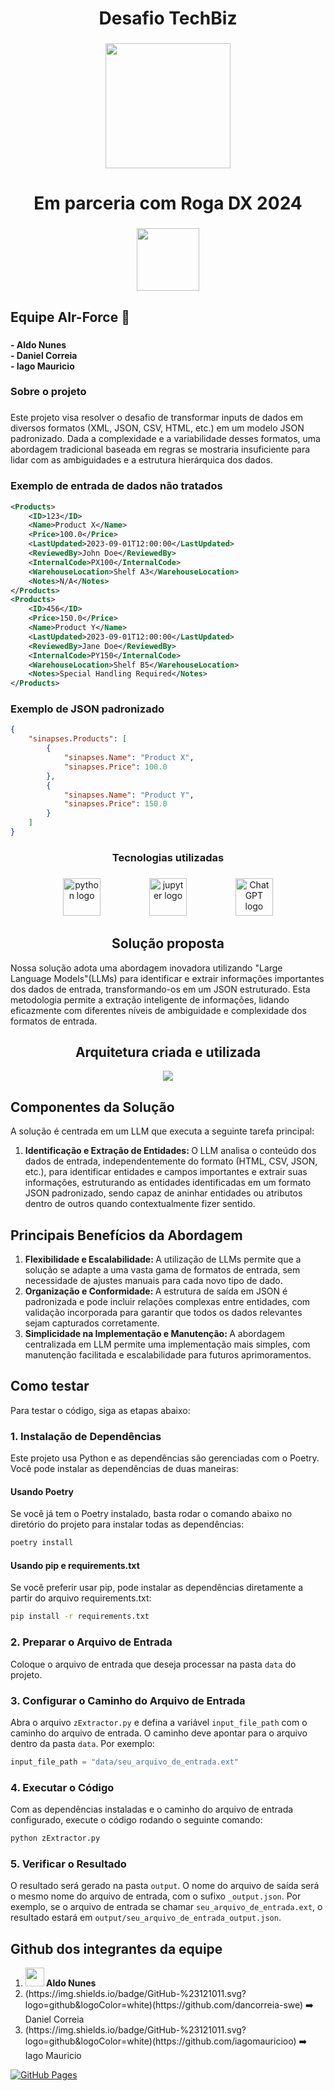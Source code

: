 <h1 align="center">Desafio TechBiz</h1>

###

<div align="center">
  <img height="200" src="https://image.slidesharecdn.com/institucionaltechbizforensedigital-100701092914-phpapp02/85/institucional-techbiz-forense-digital-1-320.jpg?cb=1670119558"  />
</div>

###

<h1 align="center">Em parceria com Roga DX 2024</h1>

###

<div align="center">
  <img height="100" src="https://github.com/user-attachments/assets/bb8d4ffb-df43-4643-8f96-386d841c5548"  />
</div>

###

<h2 align="left">Equipe AIr-Force 🤖</h2>

###

<h4 align="left">- Aldo Nunes<br>- Daniel Correia<br>- Iago Mauricio</h4>

###

<h3 align="left">Sobre o projeto</h3>

###

<p align="left">Este projeto visa resolver o desafio de transformar inputs de dados em diversos formatos (XML, JSON, CSV, HTML, etc.) em um modelo JSON padronizado. Dada a complexidade e a variabilidade desses formatos, uma abordagem tradicional baseada em regras se mostraria insuficiente para lidar com as ambiguidades e a estrutura hierárquica dos dados.</p>

###



###

<h3 align="left">Exemplo de entrada de dados não tratados</h3>

```xml
<Products>
    <ID>123</ID>
    <Name>Product X</Name>
    <Price>100.0</Price>
    <LastUpdated>2023-09-01T12:00:00</LastUpdated>
    <ReviewedBy>John Doe</ReviewedBy>
    <InternalCode>PX100</InternalCode>
    <WarehouseLocation>Shelf A3</WarehouseLocation>
    <Notes>N/A</Notes>
</Products>
<Products>
    <ID>456</ID>
    <Price>150.0</Price>
    <Name>Product Y</Name>
    <LastUpdated>2023-09-01T12:00:00</LastUpdated>
    <ReviewedBy>Jane Doe</ReviewedBy>
    <InternalCode>PY150</InternalCode>
    <WarehouseLocation>Shelf B5</WarehouseLocation>
    <Notes>Special Handling Required</Notes>
</Products>
```



<h3 align="left">Exemplo de JSON padronizado</h3>

```json
{
    "sinapses.Products": [
        {
            "sinapses.Name": "Product X",
            "sinapses.Price": 100.0
        },
        {
            "sinapses.Name": "Product Y",
            "sinapses.Price": 150.0
        }
    ]
}
```

<h3 align="center">Tecnologias utilizadas</h3>

###

<div align="center">
  <img src="https://img.shields.io/badge/Python-3776AB?logo=python&logoColor=white&style=for-the-badge" height="60" alt="python logo"  />
  <img width="70" />
  <img src="https://img.shields.io/badge/Jupyter-F37626?logo=jupyter&logoColor=black&style=for-the-badge" height="60" alt="jupyter logo"  />
  <img width="70" />
  <img src="https://img.shields.io/badge/ChatGPT-74aa9c?logo=openai&logoColor=white" height="60" alt="ChatGPT logo"  />
</div>

###

<h2 align="center">Solução proposta</h2>
<p align="left">Nossa solução adota uma abordagem inovadora utilizando "Large Language Models"(LLMs) para identificar e extrair informações importantes dos dados de entrada, transformando-os em um JSON estruturado. Esta metodologia permite a extração inteligente de informações, lidando eficazmente com diferentes níveis de ambiguidade e complexidade dos formatos de entrada.</p>

###

<h2 align="center">Arquitetura criada e utilizada</h2>

<div align="center">
  <img height="auto" src="https://github.com/user-attachments/assets/ac6537eb-db3f-4ac9-a8ae-a7556daae2f3"  />
</div>

###

<h2 align="left">Componentes da Solução</h2>
<p align="left">A solução é centrada em um LLM que executa a seguinte tarefa principal:
<ol>
  <li>
<strong>Identificação e Extração de Entidades: </strong>O LLM analisa o conteúdo dos dados de entrada, independentemente do formato (HTML, CSV, JSON, etc.), para identificar entidades e campos importantes e extrair suas informações, estruturando as entidades identificadas em um formato JSON padronizado, sendo capaz de aninhar entidades ou atributos dentro de outros quando contextualmente fizer sentido.</p>
  </li>
</ol>

<h2>Principais Benefícios da Abordagem</h2>

<ol>
  <li>
    <strong>
Flexibilidade e Escalabilidade: 
    </strong>
    A utilização de LLMs permite que a solução se adapte a uma vasta gama de formatos de entrada, sem necessidade de ajustes manuais para cada novo tipo de dado.
  </li>
  <li>
    <strong>
Organização e Conformidade: 
    </strong>
    A estrutura de saída em JSON é padronizada e pode incluir relações complexas entre entidades, com validação incorporada para garantir que todos os dados relevantes sejam capturados corretamente.
  </li>
  <li>
    <strong>
Simplicidade na Implementação e Manutenção: 
    </strong>
    A abordagem centralizada em LLM permite uma implementação mais simples, com manutenção facilitada e escalabilidade para futuros aprimoramentos.
  </li>
</ol>


## Como testar
Para testar o código, siga as etapas abaixo:

### 1. **Instalação de Dependências**
Este projeto usa Python e as dependências são gerenciadas com o Poetry. Você pode instalar as dependências de duas maneiras:

#### Usando Poetry
Se você já tem o Poetry instalado, basta rodar o comando abaixo no diretório do projeto para instalar todas as dependências:

```bash
poetry install
```

#### Usando pip e requirements.txt
Se você preferir usar pip, pode instalar as dependências diretamente a partir do arquivo requirements.txt:

```bash
pip install -r requirements.txt
```

### 2. **Preparar o Arquivo de Entrada**
Coloque o arquivo de entrada que deseja processar na pasta `data` do projeto.

### 3. **Configurar o Caminho do Arquivo de Entrada**
Abra o arquivo `zExtractor.py` e defina a variável `input_file_path` com o caminho do arquivo de entrada. O caminho deve apontar para o arquivo dentro da pasta `data`. Por exemplo:

```python
input_file_path = "data/seu_arquivo_de_entrada.ext"
```

### 4. **Executar o Código**
Com as dependências instaladas e o caminho do arquivo de entrada configurado, execute o código rodando o seguinte comando:

```python
python zExtractor.py
```

### 5. **Verificar o Resultado**
O resultado será gerado na pasta `output`. O nome do arquivo de saída será o mesmo nome do arquivo de entrada, com o sufixo `_output.json`. Por exemplo, se o arquivo de entrada se chamar `seu_arquivo_de_entrada.ext`, o resultado estará em `output/seu_arquivo_de_entrada_output.json`.

<h2>Github dos integrantes da equipe</h2>
<ol>
  <li><a href="https://github.com/AldoNunes001"><img height="30" src="https://img.shields.io/badge/GitHub-%23121011.svg?logo=github&logoColor=white"  /></a><strong>  Aldo Nunes</strong></li>
  <li>(https://img.shields.io/badge/GitHub-%23121011.svg?logo=github&logoColor=white)(https://github.com/dancorreia-swe) ➡️ Daniel Correia</li>
  <li>(https://img.shields.io/badge/GitHub-%23121011.svg?logo=github&logoColor=white)(https://github.com/iagomauricioo) ➡️ Iago Mauricio</li>
</ol>

[![GitHub Pages](https://img.shields.io/badge/GitHub%20Pages-121013?logo=github&logoColor=white)](#)
